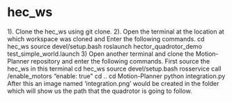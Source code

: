# hec_ws

1). Clone the hec_ws using git clone. 
2). Open the terminal at the location at which workspace was cloned and Enter the following commands.
	cd hec_ws
	source  devel/setup.bash
            roslaunch  hector_quadrotor_demo test_simple_world.launch
3) Open another terminal and clone the Motion-Planner repository and enter the following commands.
First source the hec_ws in this terminal 
	cd hec_ws
            source devel/setup.bash
           rosservice  call /enable_motors “enable: true”
            cd ..
            cd Motion-Planner
            python integration.py 
After this an image named ‘integration.png’ would be created in the folder which will show us the path that the quadrotor is going to follow.
            
